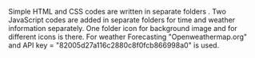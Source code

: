 Simple HTML and CSS codes are written in separate folders .
Two JavaScript codes are added in separate folders for time and weather information separately.
One folder icon for background image and for different icons is there.
For weather Forecasting "Openweathermap.org"  and API key = "82005d27a116c2880c8f0fcb866998a0" is used.
